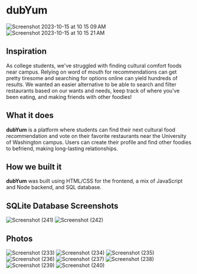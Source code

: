 # dubYum
![Screenshot 2023-10-15 at 10 15 09 AM](https://github.com/salmaaalyy/dubyum/assets/84868923/04b3a0bb-8882-4ade-8278-4ad827dd104a)
![Screenshot 2023-10-15 at 10 15 21 AM](https://github.com/salmaaalyy/dubyum/assets/84868923/df1ea3a4-3741-477b-af59-f98bde0483bb)

## Inspiration
As college students, we've struggled with finding cultural comfort foods near campus. Relying on word of mouth for recommendations can get pretty tiresome and searching for options online can yield hundreds of results. We wanted an easier alternative to be able to search and filter restaurants based on our wants and needs, keep track of where you've been eating, and making friends with other foodies!
## What it does
**dubYum** is a platform where students can find their next cultural food recommendation and vote on their favorite restaurants near the University of Washington campus. Users can create their profile and find other foodies to befriend, making long-lasting relationships.
## How we built it
**dubYum** was built using HTML/CSS for the frontend, a mix of JavaScript and Node backend, and SQL database.

## SQLite Database Screenshots
![Screenshot (241)](https://github.com/salmaaalyy/dubyum/assets/116464321/493d04f2-8565-46c5-9bd3-c415b596dad3)
![Screenshot (242)](https://github.com/salmaaalyy/dubyum/assets/116464321/91477241-8368-4612-98dc-8caf1bd334e1)
 
## Photos
![Screenshot (233)](https://github.com/salmaaalyy/dubyum/assets/116464321/eb2a30ee-d4c4-44c3-a041-1e1b24f28722)
![Screenshot (234)](https://github.com/salmaaalyy/dubyum/assets/116464321/8d66f341-e940-425d-ac9d-c1350c6e55d3)
![Screenshot (235)](https://github.com/salmaaalyy/dubyum/assets/116464321/c5262012-206c-4d9a-a6ea-5e3239a0ec22)
![Screenshot (236)](https://github.com/salmaaalyy/dubyum/assets/116464321/01d641a7-7542-4e6b-9805-7f196587d693)
![Screenshot (237)](https://github.com/salmaaalyy/dubyum/assets/116464321/63958df7-71a9-42ce-95bd-e21cc8b8e365)
![Screenshot (238)](https://github.com/salmaaalyy/dubyum/assets/116464321/2d0de78d-8237-4026-abe5-7a80e02db560)
![Screenshot (239)](https://github.com/salmaaalyy/dubyum/assets/116464321/3bb15c43-c76c-4496-a989-f854853eaad5)
![Screenshot (240)](https://github.com/salmaaalyy/dubyum/assets/116464321/c0a1729c-b6c2-4e7d-b438-6014987e0f51)

